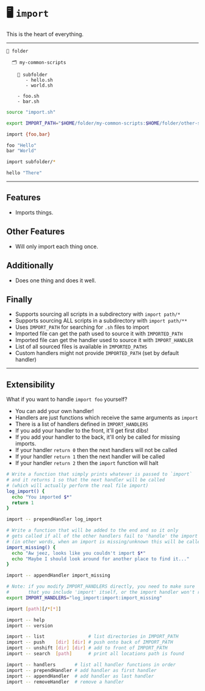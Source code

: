 # 🖥️ `import`

This is the heart of everything.

---

```
📂 folder

  🗂️ my-common-scripts

    📁 subfolder
       - hello.sh
       - world.sh

    - foo.sh
    - bar.sh
```

```sh
source "import.sh"

export IMPORT_PATH="$HOME/folder/my-common-scripts:$HOME/folder/other-scripts"
```

```sh
import {foo,bar}

foo "Hello"
bar "World"
```

```sh
import subfolder/*

hello "There"
```

---

## Features

- Imports things.

## Other Features

- Will only import each thing once.

## Additionally

- Does one thing and does it well.

## Finally

- Supports sourcing all scripts in a subdirectory with `import path/*`
- Supports sourcing ALL scripts in a subdirectory with `import path/**`
- Uses `IMPORT_PATH` for searching for `.sh` files to import
- Imported file can get the path used to source it with `IMPORTED_PATH`
- Imported file can get the handler used to source it with `IMPORT_HANDLER`
- List of all sourced files is available in `IMPORTED_PATHS`
- Custom handlers might not provide `IMPORTED_PATH` (set by default handler)

---

## Extensibility

What if you want to handle `import foo` yourself?

- You can add your own handler!
- Handlers are just functions which receive the same arguments as `import`
- There is a list of handlers defined in `IMPORT_HANDLERS`
- If you add your handler to the front, it'll get first dibs!
- If you add your handler to the back, it'll only be called for missing imports.
- If your handler `return 0` then the next handlers will not be called
- If your handler `return 1` then the next handler will be called
- If your handler `return 2` then the `import` function will halt

```sh
# Write a function that simply prints whatever is passed to `import`
# and it returns 1 so that the next handler will be called
# (which will actually perform the real file import)
log_import() {
  echo "You imported $*"
  return 1
}

import -- prependHandler log_import
```

```sh
# Write a function that will be added to the end and so it only
# gets called if all of the other handlers fail to 'handle' the import
# (in other words, when an import is missing/unknown this will be called)
import_missing() {
  echo "Aw jeez, looks like you couldn't import $*"
  echo "Maybe I should look around for another place to find it..."
}

import -- appendHandler import_missing
```

```sh
# Note: if you modify IMPORT_HANDLERS directly, you need to make sure
#       that you include 'import' itself, or the import handler won't run.
export IMPORT_HANDLERS="log_import:import:import_missing"
```

```sh
import [path][/*[*]]

import -- help
import -- version

import -- list                # list directories in IMPORT_PATH
import -- push    [dir] [dir] # push onto back of IMPORT_PATH
import -- unshift [dir] [dir] # add to front of IMPORT_PATH
import -- search  [path]      # print all locations path is found

import -- handlers       # list all handler functions in order
import -- prependHandler # add handler as first handler
import -- appendHandler  # add handler as last handler
import -- removeHandler  # remove a handler
```
